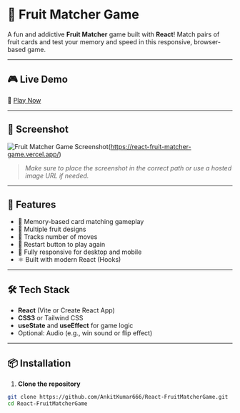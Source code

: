 # 🍓 Fruit Matcher Game

A fun and addictive **Fruit Matcher** game built with **React**! Match pairs of fruit cards and test your memory and speed in this responsive, browser-based game.

---

## 🎮 Live Demo

🔗 [Play Now](https://react-fruit-matcher-game.vercel.app/)

---

## 📸 Screenshot

![Fruit Matcher Game Screenshot](https://github.com/AnkitKumar666/React-FruitMatcherGame/blob/273da2a703f42604fd6c5ee9f29767864268b693/public/Fruit%20Matcher%20Game.png)(https://react-fruit-matcher-game.vercel.app/)

> _Make sure to place the screenshot in the correct path or use a hosted image URL if needed._

---

## 🚀 Features

- 🧠 Memory-based card matching gameplay
- 🍌 Multiple fruit designs
- 🎯 Tracks number of moves
- 🔁 Restart button to play again
- 📱 Fully responsive for desktop and mobile
- ⚛️ Built with modern React (Hooks)

---

## 🛠️ Tech Stack

- **React** (Vite or Create React App)
- **CSS3** or Tailwind CSS
- **useState** and **useEffect** for game logic
- Optional: Audio (e.g., win sound or flip effect)

---

## 📦 Installation

1. **Clone the repository**
```bash
git clone https://github.com/AnkitKumar666/React-FruitMatcherGame.git
cd React-FruitMatcherGame
